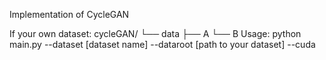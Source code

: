 Implementation of CycleGAN

If your own dataset:
    cycleGAN/
    └── data
        ├── A
        └── B
Usage:
    python main.py --dataset [dataset name] --dataroot [path to your dataset] --cuda

